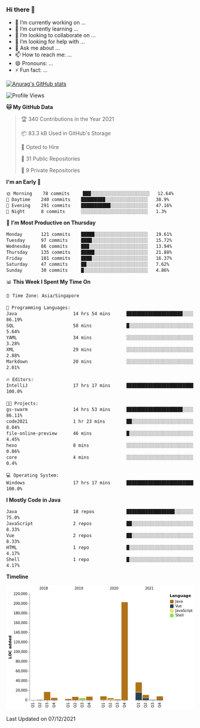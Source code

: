 ### Hi there 👋

- 🔭 I’m currently working on ...
- 🌱 I’m currently learning ...
- 👯 I’m looking to collaborate on ...
- 🤔 I’m looking for help with ...
- 💬 Ask me about ...
- 📫 How to reach me: ...
- 😄 Pronouns: ...
- ⚡ Fun fact: ...

[![Anurag's GitHub stats](https://github-readme-stats.vercel.app/api?username=xiumu2017&show_icons=true&theme=radical)](https://github.com/anuraghazra/github-readme-stats)

<!--
**xiumu2017/xiumu2017** is a ✨ _special_ ✨ repository because its `README.md` (this file) appears on your GitHub profile.

Here are some ideas to get you started:

- 🔭 I’m currently working on ...
- 🌱 I’m currently learning ...
- 👯 I’m looking to collaborate on ...
- 🤔 I’m looking for help with ...
- 💬 Ask me about ...
- 📫 How to reach me: ...
- 😄 Pronouns: ...
- ⚡ Fun fact: ...
-->

<!--START_SECTION:waka-->
![Profile Views](http://img.shields.io/badge/Profile%20Views-29-blue)

**🐱 My GitHub Data** 

> 🏆 340 Contributions in the Year 2021
 > 
> 📦 83.3 kB Used in GitHub's Storage 
 > 
> 💼 Opted to Hire
 > 
> 📜 31 Public Repositories 
 > 
> 🔑 9 Private Repositories  
 > 
**I'm an Early 🐤** 

```text
🌞 Morning    78 commits     ███░░░░░░░░░░░░░░░░░░░░░░   12.64% 
🌆 Daytime    240 commits    █████████░░░░░░░░░░░░░░░░   38.9% 
🌃 Evening    291 commits    ███████████░░░░░░░░░░░░░░   47.16% 
🌙 Night      8 commits      ░░░░░░░░░░░░░░░░░░░░░░░░░   1.3%

```
📅 **I'm Most Productive on Thursday** 

```text
Monday       121 commits    █████░░░░░░░░░░░░░░░░░░░░   19.61% 
Tuesday      97 commits     ████░░░░░░░░░░░░░░░░░░░░░   15.72% 
Wednesday    86 commits     ███░░░░░░░░░░░░░░░░░░░░░░   13.94% 
Thursday     135 commits    █████░░░░░░░░░░░░░░░░░░░░   21.88% 
Friday       101 commits    ████░░░░░░░░░░░░░░░░░░░░░   16.37% 
Saturday     47 commits     ██░░░░░░░░░░░░░░░░░░░░░░░   7.62% 
Sunday       30 commits     █░░░░░░░░░░░░░░░░░░░░░░░░   4.86%

```


📊 **This Week I Spent My Time On** 

```text
⌚︎ Time Zone: Asia/Singapore

💬 Programming Languages: 
Java                     14 hrs 54 mins      █████████████████████░░░░   86.19% 
SQL                      58 mins             █░░░░░░░░░░░░░░░░░░░░░░░░   5.64% 
YAML                     34 mins             ░░░░░░░░░░░░░░░░░░░░░░░░░   3.28% 
XML                      29 mins             ░░░░░░░░░░░░░░░░░░░░░░░░░   2.88% 
Markdown                 20 mins             ░░░░░░░░░░░░░░░░░░░░░░░░░   2.01%

🔥 Editors: 
IntelliJ                 17 hrs 17 mins      █████████████████████████   100.0%

🐱‍💻 Projects: 
gs-swarm                 14 hrs 53 mins      █████████████████████░░░░   86.11% 
code2021                 1 hr 23 mins        ██░░░░░░░░░░░░░░░░░░░░░░░   8.04% 
file-online-preview      46 mins             █░░░░░░░░░░░░░░░░░░░░░░░░   4.45% 
hexo                     8 mins              ░░░░░░░░░░░░░░░░░░░░░░░░░   0.86% 
core                     4 mins              ░░░░░░░░░░░░░░░░░░░░░░░░░   0.4%

💻 Operating System: 
Windows                  17 hrs 17 mins      █████████████████████████   100.0%

```

**I Mostly Code in Java** 

```text
Java                     18 repos            ██████████████████░░░░░░░   75.0% 
JavaScript               2 repos             ██░░░░░░░░░░░░░░░░░░░░░░░   8.33% 
Vue                      2 repos             ██░░░░░░░░░░░░░░░░░░░░░░░   8.33% 
HTML                     1 repo              █░░░░░░░░░░░░░░░░░░░░░░░░   4.17% 
Shell                    1 repo              █░░░░░░░░░░░░░░░░░░░░░░░░   4.17%

```


**Timeline**

![Chart not found](https://raw.githubusercontent.com/xiumu2017/xiumu2017/main/charts/bar_graph.png) 


 Last Updated on 07/12/2021
<!--END_SECTION:waka-->
